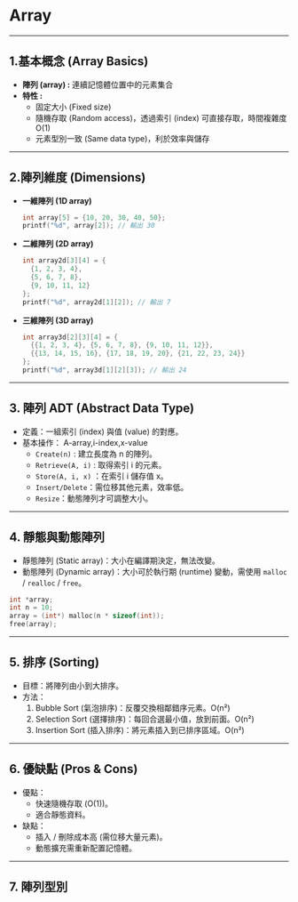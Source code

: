 # Array
---
## 1.基本概念 (Array Basics)

- **陣列 (array) :** 連續記憶體位置中的元素集合  
- **特性 :**
  - 固定大小 (Fixed size)  
  - 隨機存取 (Random access)，透過索引 (index) 可直接存取，時間複雜度 O(1)  
  - 元素型別一致 (Same data type)，利於效率與儲存  
---
## 2.陣列維度 (Dimensions)

- **一維陣列 (1D array)**
  ```c
  int array[5] = {10, 20, 30, 40, 50};
  printf("%d", array[2]); // 輸出 30
  ```
- **二維陣列 (2D array)**
  ```c
  int array2d[3][4] = {
    {1, 2, 3, 4},
    {5, 6, 7, 8},
    {9, 10, 11, 12}
  };
  printf("%d", array2d[1][2]); // 輸出 7
  ```
- **三維陣列 (3D array)**
  ```c
  int array3d[2][3][4] = {
    {{1, 2, 3, 4}, {5, 6, 7, 8}, {9, 10, 11, 12}},
    {{13, 14, 15, 16}, {17, 18, 19, 20}, {21, 22, 23, 24}}
  };
  printf("%d", array3d[1][2][3]); // 輸出 24
  ```
---
## 3. 陣列 ADT (Abstract Data Type)

- 定義：一組索引 (index) 與值 (value) 的對應。
- 基本操作：
  A-array,i-index,x-value
  - `Create(n)` : 建立長度為 n 的陣列。
  - `Retrieve(A, i)` : 取得索引 i 的元素。
  - `Store(A, i, x)` ：在索引 i 儲存值 x。
  - `Insert/Delete`：需位移其他元素，效率低。
  - `Resize`：動態陣列才可調整大小。
 
---
## 4. 靜態與動態陣列

- 靜態陣列 (Static array)：大小在編譯期決定，無法改變。
- 動態陣列 (Dynamic array)：大小可於執行期 (runtime) 變動，需使用 `malloc` / `realloc` / `free`。
```c
int *array;
int n = 10;
array = (int*) malloc(n * sizeof(int));
free(array);
```
---
## 5. 排序 (Sorting)

- 目標：將陣列由小到大排序。
- 方法：
  1. Bubble Sort (氣泡排序)：反覆交換相鄰錯序元素。O(n²)
  2. Selection Sort (選擇排序)：每回合選最小值，放到前面。O(n²)
  3. Insertion Sort (插入排序)：將元素插入到已排序區域。O(n²)
---

## 6. 優缺點 (Pros & Cons)
- 優點：
  - 快速隨機存取 (O(1))。
  - 適合靜態資料。
- 缺點：
  - 插入 / 刪除成本高 (需位移大量元素)。
  - 動態擴充需重新配置記憶體。

---

## 7. 陣列型別


















